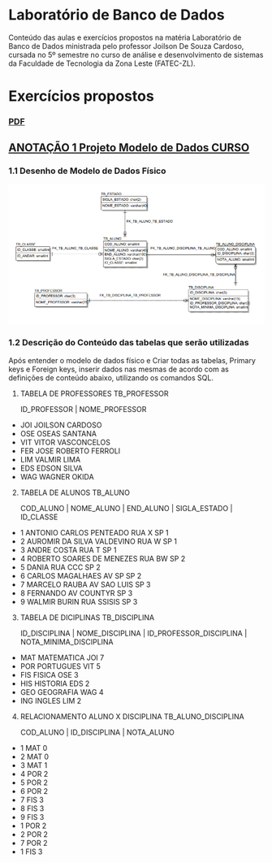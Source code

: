 # Laboratório de Banco de Dados

Conteúdo das aulas e exercícios propostos na matéria Laboratório de Banco de Dados ministrada pelo professor Joilson De Souza Cardoso, cursada no 5º semestre no curso de análise e desenvolvimento de sistemas da Faculdade de Tecnologia da Zona Leste (FATEC-ZL).

# Exercícios propostos

### [PDF](./ANOTAÇÃO%201%20Projeto%20Modelo%20de%20Dados%20CURSO/PDF/Atividade%20-%20Revisao%20SQL%20Basico%20v2.pdf])

## [ANOTAÇÃO 1 Projeto Modelo de Dados CURSO](https://github.com/Maicaoxd/Lab-Banco-de-Dados/blob/main/ANOTA%C3%87%C3%83O%201%20Projeto%20Modelo%20de%20Dados%20CURSO/Script/Criacao%20de%20MODELO%20ALUNOS.sql) 


### 1.1 Desenho de Modelo de Dados Físico 

![alt text](./ANOTAÇÃO%201%20Projeto%20Modelo%20de%20Dados%20CURSO/Imagens/image.png)

### 1.2 Descrição do Conteúdo das tabelas que serão utilizadas 
Após entender o modelo de dados físico e Criar todas as tabelas, Primary keys e Foreign 
keys, inserir dados nas mesmas de acordo com as definições de conteúdo abaixo, 
utilizando os comandos SQL. 

1) TABELA DE PROFESSORES TB_PROFESSOR 

    ID_PROFESSOR | NOME_PROFESSOR

- JOI JOILSON CARDOSO 
- OSE OSEAS SANTANA 
- VIT VITOR VASCONCELOS 
- FER JOSE ROBERTO FERROLI 
- LIM VALMIR LIMA 
- EDS EDSON SILVA 
- WAG WAGNER OKIDA 

2) TABELA DE ALUNOS TB_ALUNO 

    COD_ALUNO | NOME_ALUNO | END_ALUNO | SIGLA_ESTADO | ID_CLASSE 

- 1 ANTONIO CARLOS PENTEADO RUA X SP  1
- 2 AUROMIR DA SILVA VALDEVINO RUA W SP 1 
- 3 ANDRE COSTA RUA T SP 1 
- 4 ROBERTO SOARES DE MENEZES RUA BW SP 2 
- 5 DANIA RUA CCC SP 2 
- 6 CARLOS MAGALHAES AV SP SP 2 
- 7 MARCELO RAUBA AV SAO LUIS SP 3 
- 8 FERNANDO AV COUNTYR SP 3 
- 9 WALMIR BURIN RUA SSISIS SP 3 
 
3) TABELA DE DICIPLINAS TB_DISCIPLINA 

    ID_DISCIPLINA | NOME_DISCIPLINA | ID_PROFESSOR_DISCIPLINA | NOTA_MINIMA_DISCIPLINA 

- MAT MATEMATICA JOI 7 
- POR PORTUGUES VIT 5 
- FIS FISICA OSE 3 
- HIS HISTORIA EDS 2 
- GEO GEOGRAFIA WAG 4 
- ING INGLES LIM 2 


4) RELACIONAMENTO ALUNO X DISCIPLINA TB_ALUNO_DISCIPLINA 

    COD_ALUNO | ID_DISCIPLINA | NOTA_ALUNO 

- 1 MAT 0 
- 2 MAT 0
- 3 MAT 1
- 4 POR 2
- 5 POR 2
- 6 POR 2
- 7 FIS 3 
- 8 FIS 3 
- 9 FIS 3 
- 1 POR 2 
- 2 POR 2 
- 7 POR 2 
- 1 FIS 3 